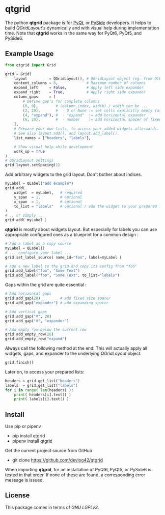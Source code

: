 # qtgrid

[1]: https://www.riverbankcomputing.com/software/pyqt/ "PyQt"
[2]: https://www.qt.io/qt-for-python                   "PySide6"
[3]: https://devlog42.github.io/qtgrid/reference/      "Reference Manual"
[4]: https://devlog42.github.io/qtgrid/tutorial/       "qtgrid Tutorial"
[5]: https://pypi.org                                  "PyPi"
[6]: https://devlog42.github.io/qtgrid/api/            "API Documentation"
[7]: https://github.com/devlog42/qtgrid/blob/main/.github/CONTRIBUTING.md    "Contributing"
[8]: https://github.com/devlog42/qtgrid/blob/main/.github/CODE_OF_CONDUCT.md "Code of Conduct"

The python **qtgrid** package is for [PyQt][1], or [PySide][2] developers. It helps to build *QGridLayout's* dynamically and with visual help during implementation time. Note that **qtgrid** works in the same way for PyQt6, PyQt5, and PySide6.

## Example Usage

```python
from qtgrid import Grid

grid = Grid(
    layout          = QGridLayout(), # QGridLayout object (eg. from QtDesigner)
    content_columns = 8,             # Maximum number of columns
    expand_left     = False,         # Apply left side expander
    expand_right    = True,          # Apply right side expander
    column_gaps     = [
        # Define gap's for complete columns
        (0, 0),        # (column_index, width) / width can be ...
        (2, 20),       #  - 0 or None := set cells explicitly empty (as is)
        (4, "expand"), #  - "expand"  := add horizontal expander
        (6, 20),       #  - number    := add horizontal spacer of fixed size
    ],
    # Prepare your own lists, to access your added widgets afterwards.
    # See also layout.add(), and layout.add_label().
    list_names = ["headers", "labels"],

    # Show visual help while development
    work_up = True
)
# QGridLayout settings
grid.layout.setSpacing(1)
```

Add arbitrary widgets to the grid layout. Don't bother about indices.

```python
myLabel = QLabel("add example")
grid.add(
    widget  = myLabel,   # required
    y_span  = 1,         # optional
    x_span  = 1,         # optional
    to_list = "labels"   # optional / add the widget to your prepared list named "labels"
)
# .. or simply ..
grid.add( myLabel )
```

**qtgrid** is mostly about widgets layout. But especially for labels you can use appropriate configured ones as a blueprint for a common design :

```python
# Add a label as a copy source
myLabel = QLabel()
# ... configure your label ...
grid.set_label_source( name_id="foo", label=myLabel )

# Add a new label to the grid and copy its config from "foo"
grid.add_label("foo", "Some Text")
grid.add_label("foo", "Some Text", to_list="labels")
```

Gaps within the grid are quite essential :

```python
# Add horizontal gaps
grid.add_gap(20)         # add fixed size spacer
grid.add_gap("expander") # add expanding spacer

# Add vertical gaps
grid.add_gap("V", 20)
grid.add_gap("V", "expander")

# Add empty row below the current row
grid.add_empty_row(20)
grid.add_empty_row("expand")
```

Always call the following method at the end. This will actually apply all widgets, gaps, and expander to the underlying *QGridLayout* object.

```python
grid.finish()
```

Later on, to access your prepared lists:

```python
headers = grid.get_list("headers")
labels  = grid.get_list("labels")
for i in range( len(headers) ):
    print( headers[i].text() )
    print( labels[i].text() )
```
## Install

Use pip or pipenv

- pip install qtgrid
- pipenv install qtgrid

Get the current project source from GitHub

- git clone https://github.com/devlog42/qtgrid

When importing **qtgrid**, for an installation of PyQt6, PyQt5, or PySide6 is tested in that order. If none of these are found, a corresponding error message is issued.

## License

This package comes in terms of *GNU LGPLv3*.
